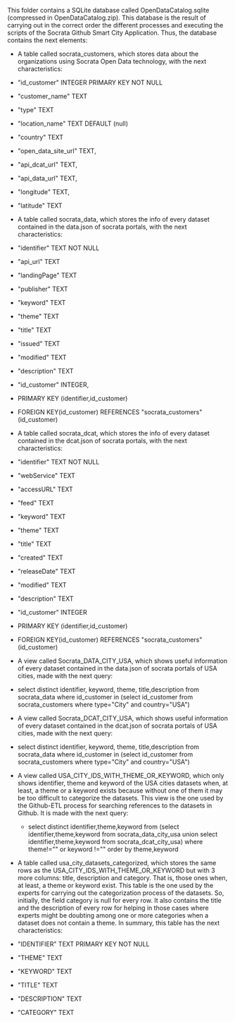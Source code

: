  This folder contains a SQLite database called OpenDataCatalog.sqlite (compressed in OpenDataCatalog.zip).
 This database is the result of carrying out in the correct order the different processes and executing the scripts of the Socrata Github Smart City Application.
 Thus, the database contains the next elements:
 
 - A table called socrata_customers, which stores data about the organizations using Socrata Open Data technology, with the next characteristics:
  - "id_customer" INTEGER PRIMARY KEY NOT NULL
  - "customer_name" TEXT
  - "type" TEXT
  - "location_name" TEXT DEFAULT (null) 
  - "country" TEXT
  - "open_data_site_url" TEXT,
  - "api_dcat_url" TEXT,
  - "api_data_url" TEXT,
  - "longitude" TEXT,
  - "latitude" TEXT

 - A table called socrata_data, which stores the info of every dataset contained in the data.json of socrata portals, with the next characteristics:
  - "identifier" TEXT NOT NULL
  - "api_url" TEXT
  - "landingPage" TEXT
  - "publisher" TEXT
  - "keyword" TEXT
  - "theme" TEXT 
  - "title" TEXT 
  - "issued" TEXT 
  - "modified" TEXT
  - "description" TEXT
  - "id_customer" INTEGER,
  - PRIMARY KEY (identifier,id_customer)
  - FOREIGN KEY(id_customer) REFERENCES "socrata_customers"(id_customer)
  
 - A table called socrata_dcat, which stores the info of every dataset contained in the dcat.json of socrata portals, with the next characteristics:
  - "identifier" TEXT NOT NULL
  - "webService" TEXT
  - "accessURL" TEXT
  - "feed" TEXT
  - "keyword" TEXT
  - "theme" TEXT
  - "title" TEXT
  - "created" TEXT
  - "releaseDate" TEXT
  - "modified" TEXT
  - "description" TEXT
  - "id_customer" INTEGER
  - PRIMARY KEY (identifier,id_customer)
  - FOREIGN KEY(id_customer) REFERENCES "socrata_customers"(id_customer)
  
 - A view called Socrata_DATA_CITY_USA, which shows useful information of every dataset contained in the data.json of socrata portals of USA cities, made with the next query:
  - select distinct identifier, keyword, theme, title,description from socrata_data where id_customer in (select id_customer from socrata_customers where type="City" and country="USA")
  
 - A view called Socrata_DCAT_CITY_USA, which shows useful information of every dataset contained in the dcat.json of socrata portals of USA cities, made with the next query:
  - select distinct identifier, keyword, theme, title,description from socrata_data where id_customer in (select id_customer from socrata_customers where type="City" and country="USA")
  
- A view called USA_CITY_IDS_WITH_THEME_OR_KEYWORD, which only shows identifier, theme and keyword of the USA cities datasets when, at least, a theme or a keyword exists because without one of them it may be too difficult to categorize the datasets. This view is the one used by the Github-ETL process for searching references to the datasets in Github. It is made with the next query:
  - select distinct identifier,theme,keyword from (select identifier,theme,keyword from socrata_data_city_usa union select identifier,theme,keyword from socrata_dcat_city_usa) where theme!="" or keyword !="" order by theme,keyword
 
- A table called usa_city_datasets_categorized, which stores the same rows as the USA_CITY_IDS_WITH_THEME_OR_KEYWORD but with 3 more columns: title, description and category. That is, those ones when, at least, a theme or keyword exist. This table is the one used by the experts for carrying out the categorization process of the datasets. So, initially, the field category is null for every row. It also contains the title and the description of every row for helping in those cases where experts might be doubting among one or more categories when a dataset does not contain a theme. In summary, this table has the next characteristics:
 - "IDENTIFIER" TEXT PRIMARY KEY  NOT NULL
 - "THEME" TEXT
 - "KEYWORD" TEXT
 - "TITLE" TEXT
 - "DESCRIPTION" TEXT
 - "CATEGORY" TEXT
 
 
